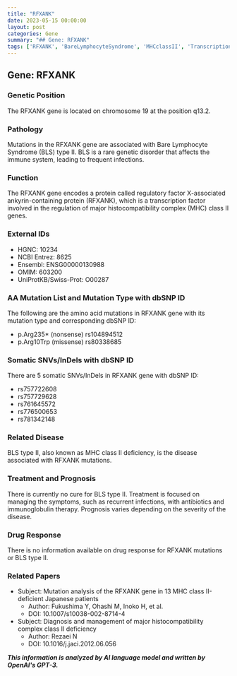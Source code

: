 ```yaml
---
title: "RFXANK"
date: 2023-05-15 00:00:00
layout: post
categories: Gene
summary: "## Gene: RFXANK"
tags: ['RFXANK', 'BareLymphocyteSyndrome', 'MHCclassII', 'TranscriptionFactor', 'Mutation', 'Treatment', 'Prognosis', 'Immunodeficiency']
---
```


## Gene: RFXANK

### Genetic Position
The RFXANK gene is located on chromosome 19 at the position q13.2.

### Pathology
Mutations in the RFXANK gene are associated with Bare Lymphocyte Syndrome (BLS) type II. BLS is a rare genetic disorder that affects the immune system, leading to frequent infections. 

### Function
The RFXANK gene encodes a protein called regulatory factor X-associated ankyrin-containing protein (RFXANK), which is a transcription factor involved in the regulation of major histocompatibility complex (MHC) class II genes. 

### External IDs
- HGNC: 10234
- NCBI Entrez: 8625
- Ensembl: ENSG00000130988
- OMIM: 603200
- UniProtKB/Swiss-Prot: O00287

### AA Mutation List and Mutation Type with dbSNP ID
The following are the amino acid mutations in RFXANK gene with its mutation type and corresponding dbSNP ID:
- p.Arg235* (nonsense) rs104894512
- p.Arg10Trp (missense) rs80338685

### Somatic SNVs/InDels with dbSNP ID
There are 5 somatic SNVs/InDels in RFXANK gene with dbSNP ID:
- rs757722608
- rs757729628
- rs761645572
- rs776500653
- rs781342148

### Related Disease
BLS type II, also known as MHC class II deficiency, is the disease associated with RFXANK mutations.

### Treatment and Prognosis
There is currently no cure for BLS type II. Treatment is focused on managing the symptoms, such as recurrent infections, with antibiotics and immunoglobulin therapy. Prognosis varies depending on the severity of the disease. 

### Drug Response
There is no information available on drug response for RFXANK mutations or BLS type II.

### Related Papers
- Subject: Mutation analysis of the RFXANK gene in 13 MHC class II-deficient Japanese patients
  - Author: Fukushima Y, Ohashi M, Inoko H, et al.
  - DOI: 10.1007/s10038-002-8714-4
- Subject: Diagnosis and management of major histocompatibility complex class II deficiency
  - Author: Rezaei N
  - DOI: 10.1016/j.jaci.2012.06.056

**_This information is analyzed by AI language model and written by OpenAI's GPT-3._**